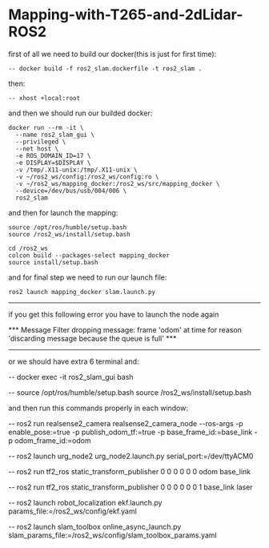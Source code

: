 # Mapping-with-T265-and-2dLidar-ROS2


first of all we need to build our docker(this is just for first time):

```
-- docker build -f ros2_slam.dockerfile -t ros2_slam .
```


then: 

```
-- xhost +local:root
```

and then we should run our builded docker: 


```
docker run --rm -it \
  --name ros2_slam_gui \
  --privileged \
  --net host \
  -e ROS_DOMAIN_ID=17 \
  -e DISPLAY=$DISPLAY \
  -v /tmp/.X11-unix:/tmp/.X11-unix \
  -v ~/ros2_ws/config:/ros2_ws/config:ro \
  -v ~/ros2_ws/mapping_docker:/ros2_ws/src/mapping_docker \
  --device=/dev/bus/usb/004/006 \
  ros2_slam
```




and then for launch the mapping:

```
source /opt/ros/humble/setup.bash
source /ros2_ws/install/setup.bash
```
```
cd /ros2_ws
colcon build --packages-select mapping_docker
source install/setup.bash
```
and for final step we need to run our launch file: 

```
ros2 launch mapping_docker slam.launch.py
```
------------------------------------------------------------------------------------

if you get this following error you have to launch the node again

*** Message Filter dropping message: frame 'odom' at time  for reason 'discarding message because the queue is full' ***

------------------------------------------------------------------------------------




or we should have extra 6 terminal and:


-- docker exec -it ros2_slam_gui bash


-- source /opt/ros/humble/setup.bash
 source /ros2_ws/install/setup.bash
 
 
 and then run this commands properly in each window: 


-- ros2 run realsense2_camera realsense2_camera_node    --ros-args      -p enable_pose:=true      -p publish_odom_tf:=true      -p base_frame_id:=base_link      -p odom_frame_id:=odom



-- ros2 launch urg_node2 urg_node2.launch.py   serial_port:=/dev/ttyACM0 


-- ros2 run tf2_ros static_transform_publisher 0 0 0 0 0 0 odom base_link


-- ros2 run tf2_ros static_transform_publisher 0 0 0 0 0 0 1 base_link laser



-- ros2 launch robot_localization ekf.launch.py   params_file:=/ros2_ws/config/ekf.yaml


-- ros2 launch slam_toolbox online_async_launch.py   slam_params_file:=/ros2_ws/config/slam_toolbox_params.yaml



